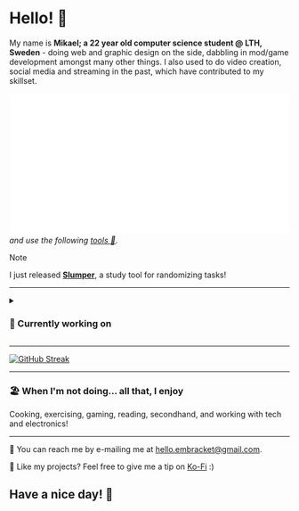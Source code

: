 # Hello! 👋

My name is **Mikael; a 22 year old computer science student @ LTH, Sweden** - doing web and graphic design on the side, dabbling in mod/game development amongst many other things. I also used to do video creation, social media and streaming in the past, which have contributed to my skillset.

[![](https://raw.githubusercontent.com/mikael-ros/profile-card/main/profile-card.svg)](https://github.com/mikael-ros/profile-card)
_and use the following [tools 🧰](tools.md)._

> [!NOTE]
> I just released [**Slumper**](https://www.github.com/mikael-ros/slumper), a study tool for randomizing tasks! 

---
<details closed>
<summary><h3>📆 Currently working on</h3></summary>

> I usually keep projects private until I'm atleast at an initial release stage. Contact me if any of the below projects sound like something you'd want to contribute to while the project is still private :)

🗂 **Portfolio:** A new version of my portfolio

🎲 [**Slumper:**](https://www.github.com/mikael-ros/slumper) A randomizer for study questions/exercises using Astro.js and Solid.js

📕 **Studee:** A website for my study notes, using Astro.js and Solid.js
</details>

---

[![GitHub Streak](https://streak-stats.demolab.com?user=mikael-ros&theme=dark&hide_border=true&border_radius=16&date_format=j%2Fn%5B%2FY%5D&card_width=550&background=45%2C131314%2C7484EBBE&fire=F74E61&ring=D44353&currStreakLabel=C23D4C&dates=D2D1D7)](https://git.io/streak-stats)

---

### 🏖️ When I'm not doing... all that, I enjoy
Cooking, exercising, gaming, reading, secondhand, and working with tech and electronics!

--- 
👋 You can reach me by e-mailing me at [hello.embracket@gmail.com](mailto:hello.embracket@gmail.com).

💸 Like my projects? Feel free to give me a tip on [Ko-Fi](https://www.ko-fi.com/embracket) :)

## Have a nice day! 🙏
